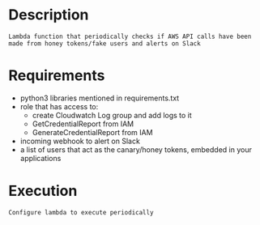 # Description
	Lambda function that periodically checks if AWS API calls have been made from honey tokens/fake users and alerts on Slack

# Requirements
- python3 libraries mentioned in requirements.txt
- role that has access to:
  - create Cloudwatch Log group and add logs to it
  - GetCredentialReport from IAM
  - GenerateCredentialReport from IAM
- incoming webhook to alert on Slack
- a list of users that act as the canary/honey tokens, embedded in your applications

# Execution
	Configure lambda to execute periodically